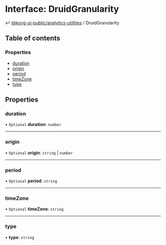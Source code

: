 # Interface: DruidGranularity

↩ [@kong-ui-public/analytics-utilities](../types.md) / DruidGranularity

## Table of contents

### Properties

- [duration](DruidGranularity.md#duration)
- [origin](DruidGranularity.md#origin)
- [period](DruidGranularity.md#period)
- [timeZone](DruidGranularity.md#timezone)
- [type](DruidGranularity.md#type)

## Properties

### duration

• `Optional` **duration**: `number`

___

### origin

• `Optional` **origin**: `string` \| `number`

___

### period

• `Optional` **period**: `string`

___

### timeZone

• `Optional` **timeZone**: `string`

___

### type

• **type**: `string`
